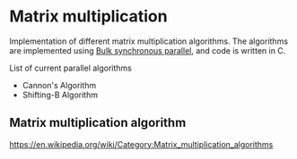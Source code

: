 
# Matrix multiplication

Implementation of different matrix multiplication algorithms. The algorithms are implemented using
<a href="https://en.wikipedia.org/wiki/Bulk_synchronous_parallel">Bulk synchronous parallel</a>, and code is written in C.

List of current parallel algorithms
 
 - Cannon's Algorithm
 - Shifting-B Algorithm

## Matrix multiplication algorithm

https://en.wikipedia.org/wiki/Category:Matrix_multiplication_algorithms
